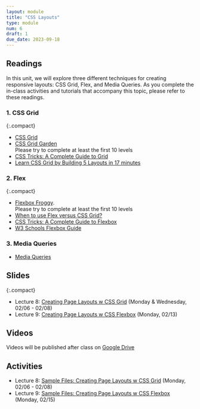 ```yaml
---
layout: module
title: "CSS Layouts"
type: module
num: 6
draft: 1
due_date: 2023-09-18
---
```


## Readings
In this unit, we will explore three different techniques for creating responsive layouts: CSS Grid, Flex, and Media Queries. As you complete the in-class activities and tutorials that accompany this topic, please refer to these readings.

### 1. CSS Grid

{:.compact}
* [CSS Grid](../css-reference/css-grid/)  
* <a href="https://cssgridgarden.com/" target="_blank">CSS Grid Garden</a> <br>Please try to complete at least the first 10 levels 
* <a href="https://css-tricks.com/snippets/css/complete-guide-grid/" target="_blank">CSS Tricks: A Complete Guide to Grid</a>
* <a href="https://www.freecodecamp.org/news/learn-css-grid-by-building-5-layouts/" target="_blank">Learn CSS Grid by Building 5 Layouts in 17 minutes</a>

### 2. Flex

{:.compact}
* <a href="https://flexboxfroggy.com/" target="_blank">Flexbox Froggy</a>.<br>Please try to complete at least the first 10 levels
* <a href="https://university.webflow.com/lesson/flexbox-vs-grid" target="_blank">When to use Flex versus CSS Grid?</a>      
* <a href="https://css-tricks.com/snippets/css/a-guide-to-flexbox/" target="_blank">CSS Tricks: A Complete Guide to Flexbox</a>
* <a href="https://www.w3schools.com/css/css3_flexbox.asp" target="_blank">W3 Schools Flexbox Guide</a>   


### 3. Media Queries
* [Media Queries](../css-reference/media-queries/) 

## Slides

{:.compact}
* Lecture 8: <a href="https://docs.google.com/presentation/d/1MUx4wudYNNZHcCgcpt8vsac_CM0fWOiJRyTDhmrckcQ/edit?usp=sharing" target="_blank">Creating Page Layouts w CSS Grid</a> (Monday & Wednesday, 02/06 - 02/08)
* Lecture 9: <a href="https://docs.google.com/presentation/d/1hd-oHjrl1OGmWhUzTJz8LN4KJhpo9IoHqMGNctfYCHg/edit?usp=sharing" target="_blank">Creating Page Layouts w CSS Flexbox</a> (Monday, 02/13)


## Videos
Videos will be published after class on <a href="https://drive.google.com/drive/folders/1O7exzeo0Wg-RmAN7W20R10SSHdEt75Mx" target="_blank">Google Drive</a>

## Activities
* Lecture 8: <a href="/spring2023/course-files/lectures/lecture08.zip">Sample Files: Creating Page Layouts w CSS Grid</a> (Monday, 02/06 - 02/08)
* Lecture 9: <a href="/spring2023/course-files/lectures/lecture09.zip">Sample Files: Creating Page Layouts w CSS Flexbox</a> (Monday, 02/15)
